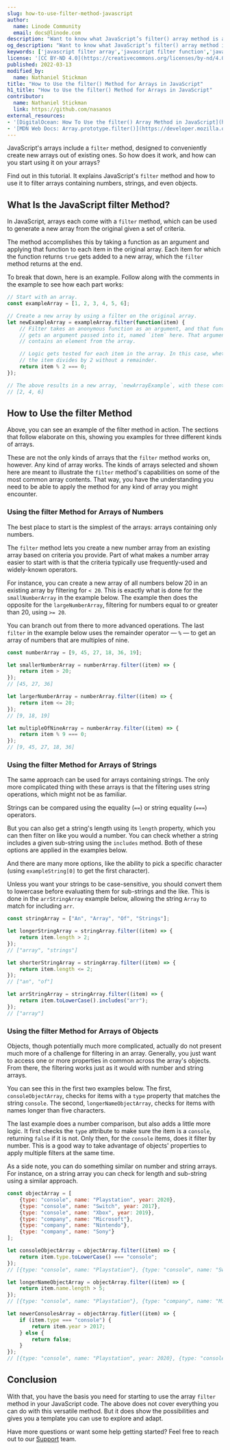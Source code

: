 ```yaml
---
slug: how-to-use-filter-method-javascript
author:
  name: Linode Community
  email: docs@linode.com
description: "Want to know what JavaScript’s filter() array method is and how to use it? This tutorial gives you everything you need to understand what filter() does and how to apply it in your JavaScript development."
og_description: "Want to know what JavaScript’s filter() array method is and how to use it? This tutorial gives you everything you need to understand what filter() does and how to apply it in your JavaScript development."
keywords: ['javascript filter array','javascript filter function','javascript filter method']
license: '[CC BY-ND 4.0](https://creativecommons.org/licenses/by-nd/4.0)'
published: 2022-03-13
modified_by:
  name: Nathaniel Stickman
title: "How to Use the filter() Method for Arrays in JavaScript"
h1_title: "How to Use the filter() Method for Arrays in JavaScript"
contributor:
  name: Nathaniel Stickman
  link: https://github.com/nasanos
external_resources:
- '[DigitalOcean: How To Use the filter() Array Method in JavaScript](https://www.digitalocean.com/community/tutorials/js-filter-array-method)'
- '[MDN Web Docs: Array.prototype.filter()](https://developer.mozilla.org/en-US/docs/Web/JavaScript/Reference/Global_Objects/Array/filter)'
---
```


JavaScript's arrays include a `filter` method, designed to conveniently create new arrays out of existing ones. So how does it work, and how can you start using it on your arrays?

Find out in this tutorial. It explains JavaScript's `filter` method and how to use it to filter arrays containing numbers, strings, and even objects.

## What Is the JavaScript filter Method?

In JavaScript, arrays each come with a `filter` method, which can be used to generate a new array from the original given a set of criteria.

The method accomplishes this by taking a function as an argument and applying that function to each item in the original array. Each item for which the function returns `true` gets added to a new array, which the `filter` method returns at the end.

To break that down, here is an example. Follow along with the comments in the example to see how each part works:

``` javascript
// Start with an array.
const exampleArray = [1, 2, 3, 4, 5, 6];

// Create a new array by using a filter on the original array.
let newExampleArray = exampleArray.filter(function(item) {
    // Filter takes an anonymous function as an argument, and that function
    // gets an argument passed into it, named `item` here. That argument
    // contains an element from the array.

    // Logic gets tested for each item in the array. In this case, whether
    // the item divides by 2 without a remainder.
    return item % 2 === 0;
});

// The above results in a new array, `newArrayExample`, with these contents:
// [2, 4, 6]
```

## How to Use the filter Method

Above, you can see an example of the filter method in action. The sections that follow elaborate on this, showing you examples for three different kinds of arrays.

These are not the only kinds of arrays that the `filter` method works on, however. Any kind of array works. The kinds of arrays selected and shown here are meant to illustrate the `filter` method's capabilities on some of the most common array contents. That way, you have the understanding you need to be able to apply the method for any kind of array you might encounter.

### Using the filter Method for Arrays of Numbers

The best place to start is the simplest of the arrays: arrays containing only numbers.

The `filter` method lets you create a new number array from an existing array based on criteria you provide. Part of what makes a number array easier to start with is that the criteria typically use frequently-used and widely-known operators.

For instance, you can create a new array of all numbers below 20 in an existing array by filtering for `< 20`. This is exactly what is done for the `smallNumberArray` in the example below. The example then does the opposite for the `largeNumberArray`, filtering for numbers equal to or greater than 20, using `>= 20`.

You can branch out from there to more advanced operations. The last `filter` in the example below uses the remainder operator — `%` — to get an array of numbers that are multiples of nine.

``` javascript
const numberArray = [9, 45, 27, 18, 36, 19];

let smallerNumberArray = numberArray.filter((item) => {
    return item > 20;
});
// [45, 27, 36]

let largerNumberArray = numberArray.filter((item) => {
    return item <= 20;
});
// [9, 18, 19]

let multipleOfNineArray = numberArray.filter((item) => {
    return item % 9 === 0;
});
// [9, 45, 27, 18, 36]
```

### Using the filter Method for Arrays of Strings

The same approach can be used for arrays containing strings. The only more complicated thing with these arrays is that the filtering uses string operations, which might not be as familiar.

Strings can be compared using the equality (`==`) or string equality (`===`) operators.

But you can also get a string's length using its `length` property, which you can then filter on like you would a number. You can check whether a string includes a given sub-string using the `includes` method. Both of these options are applied in the examples below.

And there are many more options, like the ability to pick a specific character (using `exampleString[0]` to get the first character).

Unless you want your strings to be case-sensitive, you should convert them to lowercase before evaluating them for sub-strings and the like. This is done in the `arrStringArray` example below, allowing the string `Array` to match for including `arr`.

``` javascript
const stringArray = ["An", "Array", "Of", "Strings"];

let longerStringArray = stringArray.filter((item) => {
    return item.length > 2;
});
// ["array", "strings"]

let shorterStringArray = stringArray.filter((item) => {
    return item.length <= 2;
});
// ["an", "of"]

let arrStringArray = stringArray.filter((item) => {
    return item.toLowerCase().includes("arr");
});
// ["array"]
```

### Using the filter Method for Arrays of Objects

Objects, though potentially much more complicated, actually do not present much more of a challenge for filtering in an array. Generally, you just want to access one or more properties in common across the array's objects. From there, the filtering works just as it would with number and string arrays.

You can see this in the first two examples below. The first, `consoleObjectArray`, checks for items with a `type` property that matches the string `console`. The second, `longerNameObjectArray`, checks for items with names longer than five characters.

The last example does a number comparison, but also adds a little more logic. It first checks the `type` attribute to make sure the item is a `console`, returning `false` if it is not. Only then, for the `console` items, does it filter by number. This is a good way to take advantage of objects' properties to apply multiple filters at the same time.

As a side note, you can do something similar on number and string arrays. For instance, on a string array you can check for length and sub-string using a similar approach.

``` javascript
const objectArray = [
    {type: "console", name: "Playstation", year: 2020},
    {type: "console", name: "Switch", year: 2017},
    {type: "console", name: "Xbox", year: 2019},
    {type: "company", name: "Microsoft"},
    {type: "company", name: "Nintendo"},
    {type: "company", name: "Sony"}
];

let consoleObjectArray = objectArray.filter((item) => {
    return item.type.toLowerCase() === "console";
});
// [{type: "console", name: "Playstation"}, {type: "console", name: "Switch"}, {type: "console", name: "Xbox"}]

let longerNameObjectArray = objectArray.filter((item) => {
    return item.name.length > 5;
});
// [{type: "console", name: "Playstation"}, {type: "company", name: "Microsoft"}, {type: "company", name: "Nintendo"}]

let newerConsolesArray = objectArray.fitler((item) => {
    if (item.type === "console") {
        return item.year > 2017;
    } else {
        return false;
    }
});
// [{type: "console", name: "Playstation", year: 2020}, {type: "console", name: "Xbox", year: 2019}]
```

## Conclusion

With that, you have the basis you need for starting to use the array `filter` method in your JavaScript code. The above does not cover everything you can do with this versatile method. But it does show the possibilities and gives you a template you can use to explore and adapt.

Have more questions or want some help getting started? Feel free to reach out to our [Support](https://www.linode.com/support/) team.
